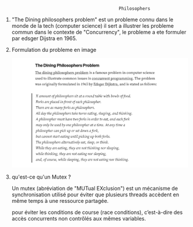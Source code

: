                                                 Philosophers


1.  "The Dining philosophers problem" est un probleme connu dans le monde de la tech (computer science)
    il sert a illustrer les probleme commun dans le contexte de "Concurrency", le probleme a ete formuler par edsger Dijstra 
    en 1965.

2. Formulation du probleme en image 

    ![problem explanation](/assets/philo_screen1.png)


3. qu'est-ce qu'un Mutex ? 

    Un mutex (abréviation de "MUTual EXclusion") est un mécanisme de synchronisation utilisé pour éviter que plusieurs threads accèdent en même temps à une ressource partagée.

    pour éviter les conditions de course (race conditions), c’est-à-dire des accès concurrents non contrôlés aux mêmes variables.